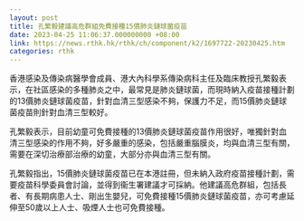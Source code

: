 ```yaml
---
layout: post
title: 孔繁毅建議高危群組免費接種15價肺炎鏈球菌疫苗
date: 2023-04-25 11:06:37.000000000 +08:00
link: https://news.rthk.hk/rthk/ch/component/k2/1697722-20230425.htm
categories: rthk
---
```


香港感染及傳染病醫學會成員、港大內科學系傳染病科主任及臨床教授孔繁毅表示，在社區感染的多種肺炎之中，最常見是肺炎鏈球菌，而現時納入疫苗接種計劃的13價肺炎鏈球菌疫苗，針對血清三型感染不夠，保護力不足，而15價肺炎鏈球菌疫苗則針對血清三型較好。

孔繁毅表示，目前幼童可免費接種的13價肺炎鏈球菌疫苗作用很好，唯獨針對血清三型感染的作用不夠，好多嚴重的感染，包括嚴重腦膜炎，均與血清三型有關，需要在深切治療部治療的幼童，大部分亦與血清三型有關。

孔繁毅指出，15價肺炎鏈球菌疫苗已在本港註冊，但未納入政府疫苗接種計劃，需要疫苗科學委員會討論，並得到衞生署建議才可採納。他建議高危群組，包括長者、有長期病患人士、剛出生嬰兒，可免費接種15價肺炎鏈球菌疫苗，亦可考慮延伸至50歲以上人士、吸煙人士也可免費接種。

